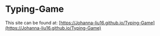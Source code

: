 # Typing-Game

This site can be found at: [https://Johanna-liu16.github.io/Typing-Game](https://Johanna-liu16.github.io/Typing-Game)
